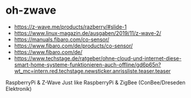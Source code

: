 # oh-zwave

- https://z-wave.me/products/razberry/#slide-1
- https://www.linux-magazin.de/ausgaben/2019/11/z-wave-2/
- https://manuals.fibaro.com/co-sensor/
- https://www.fibaro.com/de/products/co-sensor/
- https://www.fibaro.com/de/
- https://www.techstage.de/ratgeber/ohne-cloud-und-internet-diese-smart-home-systeme-funktionieren-auch-offline/gd6p65n?wt_mc=intern.red.techstage.newsticker.anrissliste.teaser.teaser

RaspberryPi & Z-Wave
Just like RaspberryPi & ZigBee (ConBee/Dreseden Elektronik)
